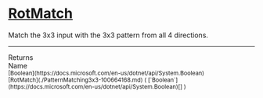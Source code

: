 # [RotMatch](./PatternMatching3x3-100664168.md)

Match the 3x3 input with the 3x3 pattern from all 4 directions.
<br>
<hr>
Returns<img width=550/>Name
<br>
<sub>[Boolean](https://docs.microsoft.com/en-us/dotnet/api/System.Boolean)</sub><img width=500/><sub>[RotMatch](./PatternMatching3x3-100664168.md) ( [`Boolean`](https://docs.microsoft.com/en-us/dotnet/api/System.Boolean)[] )</sub><br>


